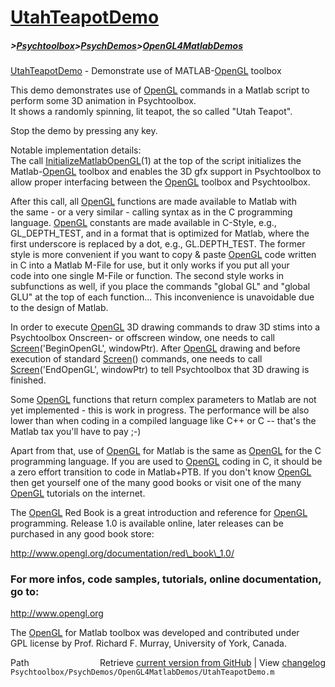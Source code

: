 # [UtahTeapotDemo](UtahTeapotDemo)
##### >[Psychtoolbox](Psychtoolbox)>[PsychDemos](PsychDemos)>[OpenGL4MatlabDemos](OpenGL4MatlabDemos)

[UtahTeapotDemo](UtahTeapotDemo) - Demonstrate use of MATLAB-[OpenGL](OpenGL) toolbox  
  
This demo demonstrates use of [OpenGL](OpenGL) commands in a Matlab script to  
perform some 3D animation in Psychtoolbox.  
It shows a randomly spinning, lit teapot, the so called "Utah Teapot".  
  
Stop the demo by pressing any key.  
  
Notable implementation details:  
The call [InitializeMatlabOpenGL](InitializeMatlabOpenGL)(1) at the top of the script initializes the  
Matlab-[OpenGL](OpenGL) toolbox and enables the 3D gfx support in Psychtoolbox to  
allow proper interfacing between the [OpenGL](OpenGL) toolbox and Psychtoolbox.  
  
After this call, all [OpenGL](OpenGL) functions are made available to Matlab with  
the same - or a very similar - calling syntax as in the C programming  
language. [OpenGL](OpenGL) constants are made available in C-Style, e.g.,  
GL\_DEPTH\_TEST, and in a format that is optimized for Matlab, where the  
first underscore is replaced by a dot, e.g., GL.DEPTH\_TEST. The former  
style is more convenient if you want to copy & paste [OpenGL](OpenGL) code written  
in C into a Matlab M-File for use, but it only works if you put all your  
code into one single M-File or function. The second style works in  
subfunctions as well, if you place the commands "global GL" and "global  
GLU" at the top of each function... This inconvenience is unavoidable due  
to the design of Matlab.  
  
In order to execute [OpenGL](OpenGL) 3D drawing commands to draw 3D stims into a  
Psychtoolbox Onscreen- or offscreen window, one needs to call  
[Screen](Screen)('BeginOpenGL', windowPtr). After [OpenGL](OpenGL) drawing and before  
execution of standard [Screen](Screen)() commands, one needs to call  
[Screen](Screen)('EndOpenGL', windowPtr) to tell Psychtoolbox that 3D drawing is  
finished.  
  
Some [OpenGL](OpenGL) functions that return complex parameters to Matlab are not  
yet implemented - this is work in progress. The performance will be also  
lower than when coding in a compiled language like C++ or C -- that's the  
Matlab tax you'll have to pay ;-)  
  
Apart from that, use of [OpenGL](OpenGL) for Matlab is the same as [OpenGL](OpenGL) for the C  
programming language. If you are used to [OpenGL](OpenGL) coding in C, it should be  
a zero effort transition to code in Matlab+PTB. If you don't know [OpenGL](OpenGL)  
then get yourself one of the many good books or visit one of the many  
[OpenGL](OpenGL) tutorials on the internet.  
  
The [OpenGL](OpenGL) Red Book is a great introduction and reference for [OpenGL](OpenGL)  
programming. Release 1.0 is available online, later releases can be  
purchased in any good book store:  
  
http://www.opengl.org/documentation/red\_book\_1.0/  
  
### For more infos, code samples, tutorials, online documentation, go to:  
  
http://www.opengl.org  
  
The [OpenGL](OpenGL) for Matlab toolbox was developed and contributed under  
GPL license by Prof. Richard F. Murray, University of York, Canada.  




<div class="code_header" style="text-align:right;">
  <span style="float:left;">Path&nbsp;&nbsp;</span> <span class="counter">Retrieve <a href=
  "https://raw.github.com/Psychtoolbox-3/Psychtoolbox-3/beta/Psychtoolbox/PsychDemos/OpenGL4MatlabDemos/UtahTeapotDemo.m">current version from GitHub</a> | View <a href=
  "https://github.com/Psychtoolbox-3/Psychtoolbox-3/commits/beta/Psychtoolbox/PsychDemos/OpenGL4MatlabDemos/UtahTeapotDemo.m">changelog</a></span>
</div>
<div class="code">
  <code>Psychtoolbox/PsychDemos/OpenGL4MatlabDemos/UtahTeapotDemo.m</code>
</div>

